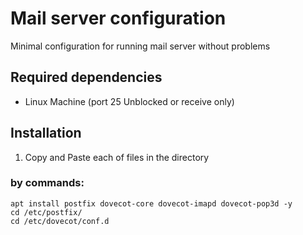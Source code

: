 # Mail server configuration
Minimal configuration for running mail server without problems

## Required dependencies
- Linux Machine (port 25 Unblocked or receive only)

## Installation
1. Copy and Paste each of files in the directory

### by commands:
```
apt install postfix dovecot-core dovecot-imapd dovecot-pop3d -y
cd /etc/postfix/
cd /etc/dovecot/conf.d
```